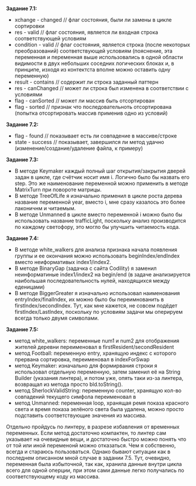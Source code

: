 **Задание 7.1:**
- xchange - changed // флаг состояния, были ли замены в цикле сортировки
- res - valid // флаг состояния, является ли входная строка соответствующей условиям
- condition - valid // флаг состояния, является строка (после некоторых преобразований) соответствующей условиям (пояснение, эта переменная и переменная выше использовались в одной области видимости в двух небольших соседних логических блоках и, в принципе, изходя из контектста вполне можно оставить одну переменную)
- result - contains // содержит ли строка заданный паттерн
- res - canChanged // может ли строка был изменена в соответствии с условиями
- flag - canSorted // может ли массив быть отсортирован
- flag - sorted // признак что последовательноть отсортирована (попытка отсортировать массив применив одно из условий)

**Задание 7.2:**
- flag - found // показывает есть ли совпадение в массиве/строке
- state - success // показывает, завершился ли метод удачно (изменение/создание/удаление файла, к примеру)

**Задание 7.3:**
- В методе Keymaker каждый полный шаг открытия/закрытия дверей задан в цикле, где счётчик носит имя i. Логично было бы назвать его step. Это же наименование переменной можно применить в методе MatrixTurn при повороте матрицы.
- В методе TreeOfLife я изначально применил в цикле роста дерева название переменной year, вместо i, мне сразу казалось это более лаконичнм и читаемым.
- В методе Unmanned в цикле вместо переменной i можно было бы использовать название trafficLight, поскольку анализ производится по каждому светофору, это могло бы улучшить читаемость кода.

**Задание 7.4:**
- В методе white_walkers для анализа признака начала появления группы и ее окончания можно использовать beginIndex/endIndex вместо неиформативых index1/index2.
- В методе BinaryGap (задачка с сайта Codility) я заменил неинформатиные index1/index2 на begin/end (в задаче анализируется наибольшая последовательность нулей, находящихся между еденицами)
- В методе BiggerGreater я изначально использовал наименования entryIndex/finalIndex, их можно было бы переимнованить в firstIndex/secondIndex. Тут, как мне кажется, не совсем подёдет firstIndex/LastIndex, поскольку по условиям задачи мы оперируем всегда только двумя символами.

**Задание 7.5:**
- метод white_walkers: переменные num1 и num2 для отображения жителей деревни переименовал в firstResident/secondResident
- метод Football: переменную entry, хранящую индекс с которого прервана сортировка, переименовал в indexForSwap
- метод Keymaker: изначально для формирвания строки я использовал отдельную переменную, затем заменил её на String Builder (указания линтера), и потом уже, опять таки из-за линтера, возвращал из метода просто bld.toString().
- метод SherlockValidString: переменную counter, хранящую кол-во совпадений текущего симфола переименовал в 
- метод Unmanned: переменная loop, хранящая ремя показа красного света и время показа зелёного света была удалена, можно просто подставить соответствующие значения из массива.

Отдельно пройдусь по линтеру, в разрезе избавления от временных переменных. Если метод достаточно компактен, то линтер сам указывает на очевидные вещи, и достаточно быстро можно понять что от той или иной переменонй можно отказаться. Чем я собственно, всегда и стараюсь пользоваться. Однако бывают ситуации как в последнем описанном мной случае в задании 7.5. Тут, очевидно, переменная была избыточной, так как, хранила данные внутри цикла всего для одной оперции, при этом сами данные легко получались по соответствующему коду из массива.
